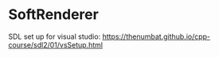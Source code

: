# SoftRenderer
SDL set up for visual studio: https://thenumbat.github.io/cpp-course/sdl2/01/vsSetup.html
